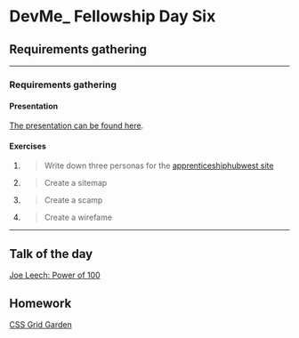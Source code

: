 # DevMe_ Fellowship Day Six
## Requirements gathering

---

### Requirements gathering

#### Presentation

[The presentation can be found here](https://gitpitch.com/develop-me/fellowship-wk2-adv-html-css/?p=day06/01designProcess).

#### Exercises

1. > Write down three personas for the [apprenticeshiphubwest site](http://apprenticeshiphubwest.co.uk/)
2. > Create a sitemap
2. > Create a scamp
2. > Create a wirefame

---

## Talk of the day

[Joe Leech: Power of 100](https://www.youtube.com/watch?v=wvSNGuEbPzg)

## Homework

[CSS Grid Garden](http://cssgridgarden.com/)
